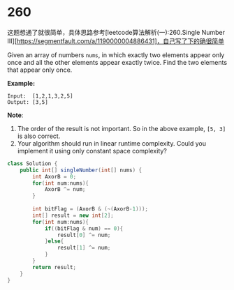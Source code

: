 # 260

这题想通了就很简单，具体思路参考[leetcode算法解析(一):260.Single Number III][https://segmentfault.com/a/1190000004886431]，自己写了下的确很简单

Given an array of numbers `nums`,  in which exactly two elements appear only once and all the other  elements appear exactly twice. Find the two elements that appear only  once.

**Example:**

```
Input:  [1,2,1,3,2,5]
Output: [3,5]
```

**Note**:

1. The order of the result is not important. So in the above example, `[5, 3]` is also correct.
2. Your algorithm should run in linear runtime complexity. Could you implement it using only constant space complexity?

```java
class Solution {
    public int[] singleNumber(int[] nums) {
        int AxorB = 0;
        for(int num:nums){
            AxorB ^= num;
        }
        
        int bitFlag = (AxorB & (~(AxorB-1)));
        int[] result = new int[2];
        for(int num:nums){
            if((bitFlag & num) == 0){
                result[0] ^= num;
            }else{
                result[1] ^= num;
            }
        }
        return result;
    }
}
```

